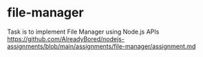 # file-manager
 Task is to implement File Manager using Node.js APIs
 https://github.com/AlreadyBored/nodejs-assignments/blob/main/assignments/file-manager/assignment.md
